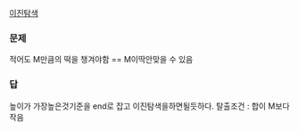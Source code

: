 [이진탐색](../이진탐색.md)
### 문제
적어도 M만큼의 떡을 챙겨야함 == M이딱안맞을 수 있음

### 답
높이가 가장높은것기준을 end로 잡고 이진탐색을하면될듯하다.
탈출조건 : 합이 M보다 작음